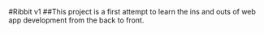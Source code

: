 #Ribbit v1
##This project is a first attempt to learn the ins and outs of web app development from the back to front. 
